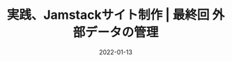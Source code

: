 ---
title: 実践、Jamstackサイト制作 | 最終回 外部データの管理
at: CodeGrid
date: 2022-01-13
type: writing
draft: false
link: https://www.codegrid.net/articles/2021-practical-jamstack-4/
---